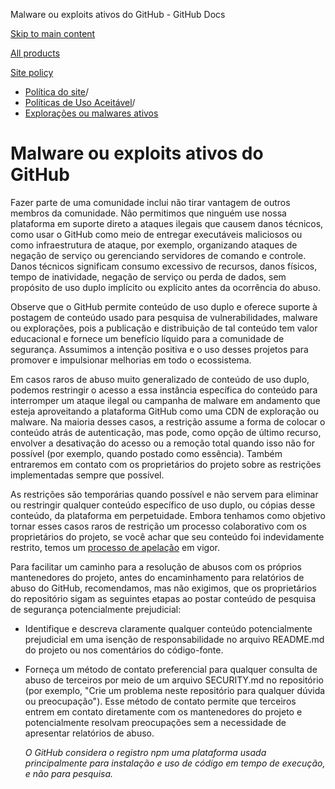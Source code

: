 Malware ou exploits ativos do GitHub - GitHub Docs

[Skip to main content](#main-content)

[All products](/pt)

[Site policy](/site-policy)

* [Política do site](/pt/site-policy)/
* [Políticas de Uso Aceitável](/pt/site-policy/acceptable-use-policies)/
* [Explorações ou malwares ativos](/pt/site-policy/acceptable-use-policies/github-active-malware-or-exploits)

Malware ou exploits ativos do GitHub
==========

Fazer parte de uma comunidade inclui não tirar vantagem de outros membros da comunidade. Não permitimos que ninguém use nossa plataforma em suporte direto a ataques ilegais que causem danos técnicos, como usar o GitHub como meio de entregar executáveis maliciosos ou como infraestrutura de ataque, por exemplo, organizando ataques de negação de serviço ou gerenciando servidores de comando e controle. Danos técnicos significam consumo excessivo de recursos, danos físicos, tempo de inatividade, negação de serviço ou perda de dados, sem propósito de uso duplo implícito ou explícito antes da ocorrência do abuso.

Observe que o GitHub permite conteúdo de uso duplo e oferece suporte à postagem de conteúdo usado para pesquisa de vulnerabilidades, malware ou explorações, pois a publicação e distribuição de tal conteúdo tem valor educacional e fornece um benefício líquido para a comunidade de segurança. Assumimos a intenção positiva e o uso desses projetos para promover e impulsionar melhorias em todo o ecossistema.

Em casos raros de abuso muito generalizado de conteúdo de uso duplo, podemos restringir o acesso a essa instância específica do conteúdo para interromper um ataque ilegal ou campanha de malware em andamento que esteja aproveitando a plataforma GitHub como uma CDN de exploração ou malware. Na maioria desses casos, a restrição assume a forma de colocar o conteúdo atrás de autenticação, mas pode, como opção de último recurso, envolver a desativação do acesso ou a remoção total quando isso não for possível (por exemplo, quando postado como essência). Também entraremos em contato com os proprietários do projeto sobre as restrições implementadas sempre que possível.

As restrições são temporárias quando possível e não servem para eliminar ou restringir qualquer conteúdo específico de uso duplo, ou cópias desse conteúdo, da plataforma em perpetuidade. Embora tenhamos como objetivo tornar esses casos raros de restrição um processo colaborativo com os proprietários do projeto, se você achar que seu conteúdo foi indevidamente restrito, temos um [processo de apelação](/pt/site-policy/acceptable-use-policies/github-appeal-and-reinstatement) em vigor.

Para facilitar um caminho para a resolução de abusos com os próprios mantenedores do projeto, antes do encaminhamento para relatórios de abuso do GitHub, recomendamos, mas não exigimos, que os proprietários do repositório sigam as seguintes etapas ao postar conteúdo de pesquisa de segurança potencialmente prejudicial:

* Identifique e descreva claramente qualquer conteúdo potencialmente prejudicial em uma isenção de responsabilidade no arquivo README.md do projeto ou nos comentários do código-fonte.

* Forneça um método de contato preferencial para qualquer consulta de abuso de terceiros por meio de um arquivo SECURITY.md no repositório (por exemplo, "Crie um problema neste repositório para qualquer dúvida ou preocupação"). Esse método de contato permite que terceiros entrem em contato diretamente com os mantenedores do projeto e potencialmente resolvam preocupações sem a necessidade de apresentar relatórios de abuso.

  *O GitHub considera o registro npm uma plataforma usada principalmente para instalação e uso de código em tempo de execução, e não para pesquisa.*
